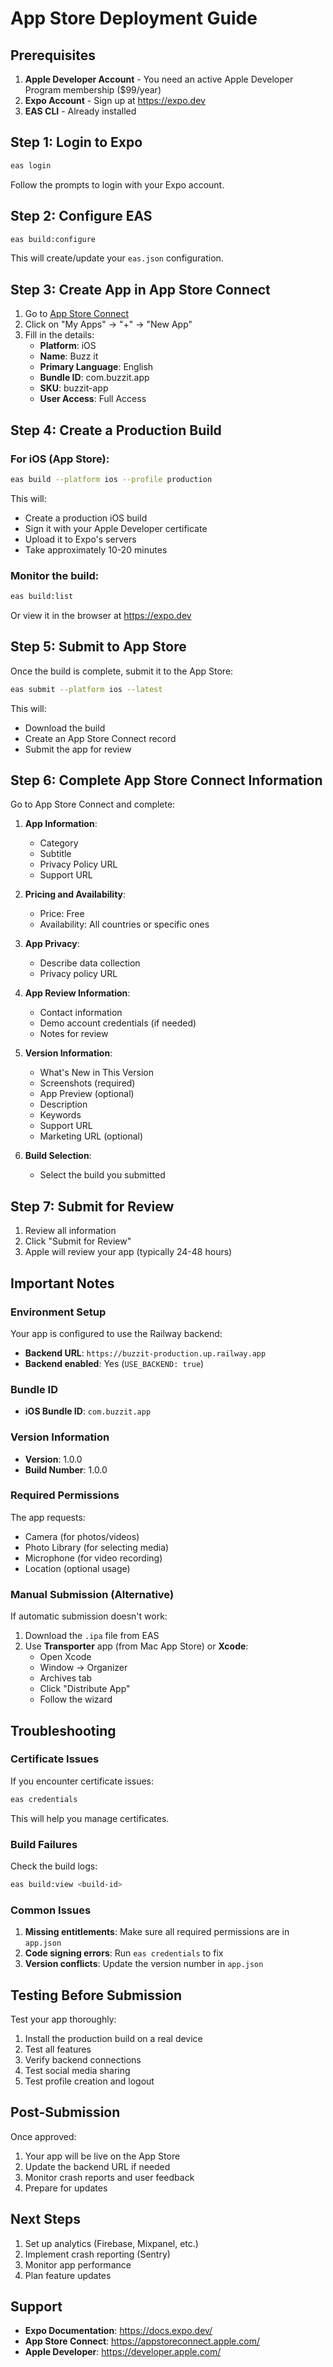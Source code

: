 # App Store Deployment Guide

## Prerequisites

1. **Apple Developer Account** - You need an active Apple Developer Program membership ($99/year)
2. **Expo Account** - Sign up at https://expo.dev
3. **EAS CLI** - Already installed

## Step 1: Login to Expo

```bash
eas login
```

Follow the prompts to login with your Expo account.

## Step 2: Configure EAS

```bash
eas build:configure
```

This will create/update your `eas.json` configuration.

## Step 3: Create App in App Store Connect

1. Go to [App Store Connect](https://appstoreconnect.apple.com/)
2. Click on "My Apps" → "+" → "New App"
3. Fill in the details:
   - **Platform**: iOS
   - **Name**: Buzz it
   - **Primary Language**: English
   - **Bundle ID**: com.buzzit.app
   - **SKU**: buzzit-app
   - **User Access**: Full Access

## Step 4: Create a Production Build

### For iOS (App Store):

```bash
eas build --platform ios --profile production
```

This will:
- Create a production iOS build
- Sign it with your Apple Developer certificate
- Upload it to Expo's servers
- Take approximately 10-20 minutes

### Monitor the build:

```bash
eas build:list
```

Or view it in the browser at https://expo.dev

## Step 5: Submit to App Store

Once the build is complete, submit it to the App Store:

```bash
eas submit --platform ios --latest
```

This will:
- Download the build
- Create an App Store Connect record
- Submit the app for review

## Step 6: Complete App Store Connect Information

Go to App Store Connect and complete:

1. **App Information**:
   - Category
   - Subtitle
   - Privacy Policy URL
   - Support URL

2. **Pricing and Availability**:
   - Price: Free
   - Availability: All countries or specific ones

3. **App Privacy**:
   - Describe data collection
   - Privacy policy URL

4. **App Review Information**:
   - Contact information
   - Demo account credentials (if needed)
   - Notes for review

5. **Version Information**:
   - What's New in This Version
   - Screenshots (required)
   - App Preview (optional)
   - Description
   - Keywords
   - Support URL
   - Marketing URL (optional)

6. **Build Selection**:
   - Select the build you submitted

## Step 7: Submit for Review

1. Review all information
2. Click "Submit for Review"
3. Apple will review your app (typically 24-48 hours)

## Important Notes

### Environment Setup

Your app is configured to use the Railway backend:
- **Backend URL**: `https://buzzit-production.up.railway.app`
- **Backend enabled**: Yes (`USE_BACKEND: true`)

### Bundle ID

- **iOS Bundle ID**: `com.buzzit.app`

### Version Information

- **Version**: 1.0.0
- **Build Number**: 1.0.0

### Required Permissions

The app requests:
- Camera (for photos/videos)
- Photo Library (for selecting media)
- Microphone (for video recording)
- Location (optional usage)

### Manual Submission (Alternative)

If automatic submission doesn't work:

1. Download the `.ipa` file from EAS
2. Use **Transporter** app (from Mac App Store) or **Xcode**:
   - Open Xcode
   - Window → Organizer
   - Archives tab
   - Click "Distribute App"
   - Follow the wizard

## Troubleshooting

### Certificate Issues

If you encounter certificate issues:

```bash
eas credentials
```

This will help you manage certificates.

### Build Failures

Check the build logs:
```bash
eas build:view <build-id>
```

### Common Issues

1. **Missing entitlements**: Make sure all required permissions are in `app.json`
2. **Code signing errors**: Run `eas credentials` to fix
3. **Version conflicts**: Update the version number in `app.json`

## Testing Before Submission

Test your app thoroughly:
1. Install the production build on a real device
2. Test all features
3. Verify backend connections
4. Test social media sharing
5. Test profile creation and logout

## Post-Submission

Once approved:
1. Your app will be live on the App Store
2. Update the backend URL if needed
3. Monitor crash reports and user feedback
4. Prepare for updates

## Next Steps

1. Set up analytics (Firebase, Mixpanel, etc.)
2. Implement crash reporting (Sentry)
3. Monitor app performance
4. Plan feature updates

## Support

- **Expo Documentation**: https://docs.expo.dev/
- **App Store Connect**: https://appstoreconnect.apple.com/
- **Apple Developer**: https://developer.apple.com/

